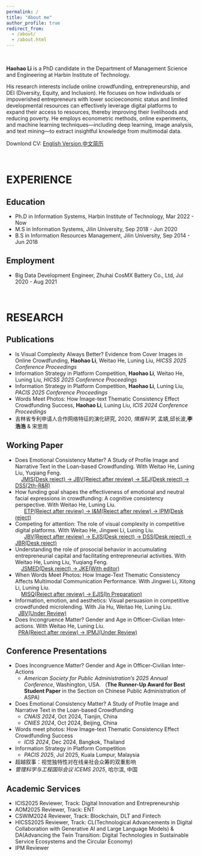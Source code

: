 ```yaml
---
permalink: /
title: "About me"
author_profile: true
redirect_from:
  - /about/
  - /about.html
---
```


<br> 

**Haohao Li** is a PhD candidate in the Department of Management Science and Engineering at Harbin Institute of Technology.      

His research interests include online crowdfunding, entrepreneurship, and DEI (Diversity, Equity, and Inclusion). He focuses on how individuals or impoverished entrepreneurs with lower socioeconomic status and limited developmental resources can effectively leverage digital platforms to expand their access to resources, thereby improving their livelihoods and reducing poverty. He employs econometric methods, online experiments, and machine learning techniques—including deep learning, image analysis, and text mining—to extract insightful knowledge from multimodal data.        

Downlond CV: [English Version](https://k00.fr/kyb7yaat),[中文简历](https://k00.fr/wrqfr4lz)    

<br> 

EXPERIENCE
======

Education  
------
- Ph.D in Information Systems, Harbin Institute of Technology, Mar 2022 - Now  
- M.S in Information Systems, Jilin University, Sep 2018 - Jun 2020      
- B.S in Information Resources Management, Jilin University, Sep 2014 - Jun 2018  

Employment
------
- Big Data Development Engineer, Zhuhai CosMX Battery Co., Ltd, Jul 2020 - Aug 2021    

<br> 

RESEARCH
======

Publications
------
- Is Visual Complexity Always Better? Evidence from Cover Images in Online Crowdfunding, **Haohao Li**, Weitao He, Luning Liu, _HICSS 2025 Conference Proceedings_   
- Information Strategy in Platform Competition, **Haohao Li**, Weitao He, Luning Liu, _HICSS 2025 Conference Proceedings_       
- Information Strategy in Platform Competition, **Haohao Li**, Luning Liu, _PACIS 2025 Conference Proceedings_    
- Words Meet Photos: How Image-text Thematic Consistency Effect Crowdfunding Success, **Haohao Li**, Luning Liu, _ICIS 2024 Conference Proceedings_      
- 吉林省专利申请人合作网络特征的演化研究, 2020, _情报科学_, 孟婧,邱长波,**李浩浩** & 宋思雨             

Working Paper
------
- Does Emotional Consistency Matter?  A Study of Profile Image and Narrative Text in the Loan-based Crowdfunding. With Weitao He, Luning Liu, Yuqiang Feng.<br>    
  <u>JMIS(Desk reject) -> JBV(Reject after review) -> SEJ(Desk reject) -> DSS(2th-R&R)</u>      
- How funding goal shapes the effectiveness of emotional and neutral facial expressions in crowdfunding: A cognitive consistency perspective. With Weitao He, Luning Liu.<br>      
  <u>ETP(Reject after review) -> I&M(Reject after review) -> IPM(Desk reject)</u>    
- Competing for attention: The role of visual complexity in competitive digital platforms. With Weitao He, Jingwei Li, Luning Liu.<br>      
  <u>JBV(Reject after review) -> EJIS(Desk reject) -> DSS(Desk reject) -> JBR(Desk reject)</u>    
- Understanding the role of prosocial behavior in accumulating entrepreneurial capital and facilitating entrepreneurial activities. With Weitao He, Luning Liu, Yuqiang Feng.<br>    
  <u>JSMED(Desk reject) -> JKE(With editor)</u>  
- When Words Meet Photos: How Image-Text Thematic Consistency Affects Multimodal Communication Performance. With Jingwei Li, Xitong Li, Luning Liu.<br>    
  <u>MISQ(Reject after review) -> EJIS(In Preparation)</u>    
- Information, emotion, and aesthetics: Visual persuasion in competitive crowdfunded microlending. With Jia Hu, Weitao He, Luning Liu.<br>  
  <u>JBV(Under Review)</u>  
- Does Incongruence Matter? Gender and Age in Officer-Civilian Inter-actions. With Weitao He, Luning Liu.<br>  
  <u>PRA(Reject after review) -> IPMJ(Under Review)</u>  

Conference Presentations
------
- Does Incongruence Matter? Gender and Age in Officer-Civilian Inter-Actions  
  - _American Society for Public Administration’s 2025 Annual Conference_, Washington, USA.   
  (**The Runner-Up Award for Best Student Paper** in the Section on Chinese Public Administration of ASPA)      
- Does Emotional Consistency Matter? A Study of Profile Image and Narrative Text in the Loan-based Crowdfunding     
  - _CNAIS 2024_, Oct 2024, Tianjin, China
  - _CNIES 2024_, Oct 2024, Beijing, China  
- Words meet photos: How Image-text Thematic Consistency Effect Crowdfunding Success    
  - _ICIS 2024_, Dec 2024, Bangkok, Thailand  
- Information Strategy in Platform Competition  
  - _PACIS 2025_, Jul 2025, Kuala Lumpur, Malaysia
- 超越叙事：视觉独特性对在线亲社会众筹的双重影响
-   _管理科学与工程国际会议 ICEMS 2025_, 哈尔滨, 中国  

Academic Services 
------
- ICIS2025 Reviewer, Track: Digital Innovation and Entrepreneurship     
- AOM2025 Reviewer, Track: ENT      
- CSWIM2024 Reviewer, Track: Blockchain, DLT and Fintech
- HICSS2025 Reviewer, Track: CL(Technological Advancements in Digital Collaboration with Generative AI and Large Language Models) & DA(Advancing the Twin Transition: Digital Technologies in Sustainable Service Ecosystems and the Circular Economy)  
- IPM Reviewer  

